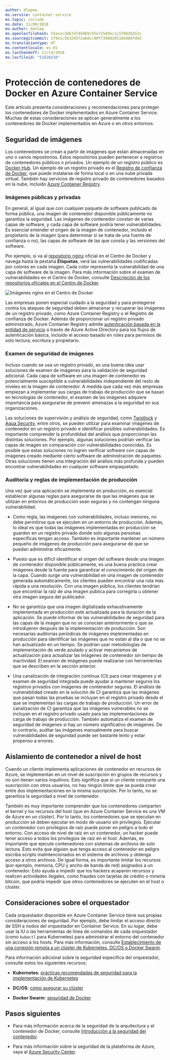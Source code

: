 ```yaml
---
author: dlepow
ms.service: container-service
ms.topic: include
ms.date: 11/09/2018
ms.author: danlep
ms.openlocfilehash: f4acec3db7d74b969c55e725d9ec1c5f063b552c
ms.sourcegitcommit: 1f9e1c563245f2a6dcc40ff398d20510dd88fd92
ms.translationtype: HT
ms.contentlocale: es-ES
ms.lasthandoff: 11/14/2018
ms.locfileid: "51628210"
---
```

# <a name="securing-docker-containers-in-azure-container-service"></a>Protección de contenedores de Docker en Azure Container Service

Este artículo presenta consideraciones y recomendaciones para proteger los contenedores de Docker implementados en Azure Container Service. Muchas de estas consideraciones se aplican generalmente a los contenedores de Docker implementados en Azure o en otros entornos. 

## <a name="image-security"></a>Seguridad de imágenes

Los contenedores se crean a partir de imágenes que están almacenadas en uno o varios repositorios. Estos repositorios pueden pertenecer a registros de contenedores públicos o privados. Un ejemplo de un registro público es [Docker Hub](https://hub.docker.com/). Un ejemplo de un registro privado es el [Registro de confianza de Docker](https://docs.docker.com/datacenter/dtr/2.0/), que puede instalarse de forma local o en una nube privada virtual. También hay servicios de registro privado de contenedores basados en la nube, incluido [Azure Container Registry](../articles/container-registry/container-registry-intro.md).

### <a name="public-and-private-images"></a>Imágenes públicas y privadas
En general, al igual que con cualquier paquete de software publicado de forma pública, una imagen de contenedor disponible públicamente no garantiza la seguridad. Las imágenes de contenedor constan de varias capas de software, y cada capa de software podría tener vulnerabilidades. Es esencial entender el origen de la imagen de contenedor, incluido el propietario de la imagen (para determinar si se trata de una fuente de confianza o no), las capas de software de las que consta y las versiones del software. 

Por ejemplo, si va al [repositorio nginx](https://hub.docker.com/_/nginx/) oficial en el Centro de Docker y navega hasta la pestaña **Etiquetas**, verá las vulnerabilidades codificadas por colores en cada imagen. Cada color representa la vulnerabilidad de una capa de software de la imagen. Para más información sobre el examen de vulnerabilidades en el Centro de Docker, consulte [Descripción de los repositorios oficiales en el Centro de Docker](https://blog.docker.com/2015/06/understanding-official-repos-docker-hub/).

![Imágenes nginx en el Centro de Docker](./media/container-service-security/docker-hub-nginx.png)

Las empresas ponen especial cuidado a la seguridad y para protegerse contra los ataques de seguridad deben almacenar y recuperar las imágenes de un registro privado, como Azure Container Registry o el Registro de confianza de Docker. Además de proporcionar un registro privado administrado, Azure Container Registry admite [autenticación basada en la entidad de servicio](../articles/container-registry/container-registry-authentication.md) a través de Azure Active Directory para los flujos de autenticación básica, incluido el acceso basado en roles para permisos de solo lectura, escritura y propietario.

### <a name="image-security-scanning"></a>Examen de seguridad de imágenes

Incluso cuando se usa un registro privado, es una buena idea usar soluciones de examen de imágenes para la validación de seguridad adicional. Cada capa de software en una imagen de contenedor es potencialmente susceptible a vulnerabilidades independiente del resto de niveles en la imagen de contenedor. A medida que cada vez más empresas empiezan a implementar sus cargas de trabajo de producción que se basan en tecnologías de contenedor, el examen de las imágenes adquiere importancia para asegurarse de prevenir amenazas a la seguridad en sus organizaciones. 

Las soluciones de supervisión y análisis de seguridad, como [Twistlock](https://www.twistlock.com/2016/11/07/twistlock-supports-azure-container-registry) y [Aqua Security](http://blog.aquasec.com/image-vulnerability-scanning-in-azure-container-registry), entre otros, se pueden utilizar para examinar imágenes de contenedor en un registro privado e identificar posibles vulnerabilidades. Es importante comprender la profundidad del análisis que proporcionan las distintas soluciones. Por ejemplo, algunas soluciones podrían verificar las capas de imagen en comparación con vulnerabilidades conocidas. Es posible que estas soluciones no logren verificar software con capas de imágenes creado mediante cierto software de administración de paquetes. Otras soluciones tienen una integración del análisis más profunda y pueden encontrar vulnerabilidades en cualquier software empaquetado.

### <a name="production-deployment-rules-and-audit"></a>Auditoría y reglas de implementación de producción
Una vez que una aplicación se implementa en producción, es esencial establecer algunas reglas para asegurarse de que las imágenes que se utilizan en entornos de producción sean seguras y no contengan ninguna vulnerabilidad.

* Como regla, las imágenes con vulnerabilidades, incluso menores, no debe permitirse que se ejecuten en un entorno de producción. Además, lo ideal es que todas las imágenes implementadas en producción se guarden en un registro privado donde solo algunas personas específicas tengan acceso. También es importante mantener un número pequeño de imágenes de producción para asegurarse de que se puedan administrar eficazmente.

* Puesto que es difícil identificar el origen del software desde una imagen de contenedor disponible públicamente, es una buena práctica crear imágenes desde la fuente para garantizar el conocimiento del origen de la capa. Cuando surge una vulnerabilidad en una imagen de contenedor generada automáticamente, los clientes pueden encontrar una ruta más rápida a una resolución. Con una imagen pública, los clientes tendrían que encontrar la raíz de una imagen pública para corregirla u obtener otra imagen segura del publicador.

* No se garantiza que una imagen digitalizada exhaustivamente implementada en producción esté actualizada para la duración de la aplicación. Se puede informar de las vulnerabilidades de seguridad para las capas de la imagen que no se conocían anteriormente o que se introdujeron después de la implementación de producción. Son necesarias auditorías periódicas de imágenes implementadas en producción para identificar las imágenes que no están al día o que no se han actualizado en un tiempo. Se podrían usar metodologías de implementación de verde azulado y activar mecanismos de actualización para actualizar las imágenes de contenedor sin tiempo de inactividad. El examen de imágenes puede realizarse con herramientas que se describen en la sección anterior. 

* Una canalización de integración continua (CI) para crear imágenes y el examen de seguridad integrada puede ayudar a mantener seguros los registros privados con imágenes de contenedor seguras. El análisis de vulnerabilidad creado en la solución de CI garantiza que las imágenes que pasan todas las pruebas se incluyan en el registro privado desde el que se implementan las cargas de trabajo de producción. Un error de canalización de CI garantiza que las imágenes vulnerables no se incluyan en el registro privado usado para las implementaciones de carga de trabajo de producción. También automatiza el examen de seguridad de imágenes si hay un número significativo de imágenes. De lo contrario, auditar las imágenes manualmente para buscar vulnerabilidades de seguridad puede ser bastante lento y estar propenso a errores.

## <a name="host-level-container-isolation"></a>Aislamiento de contenedor a nivel de host
Cuando un cliente implementa aplicaciones de contenedor en recursos de Azure, se implementan en un nivel de suscripción en grupos de recursos y no son tienen varios inquilinos. Esto significa que si un cliente comparte una suscripción con otros usuarios, no hay ningún límite que se pueda crear entre dos implementaciones en la misma suscripción. Por lo tanto, no se garantiza la seguridad a nivel de contenedor. 

También es muy importante comprender que los contenedores comparten el kernel y los recursos del host (que en Azure Container Service es una VM de Azure en un clúster). Por lo tanto, los contenedores que se ejecutan en producción se deben ejecutar en modo de usuario sin privilegios. Ejecutar un contenedor con privilegios de raíz puede poner en peligro a todo el entorno. Con acceso de nivel de raíz en un contenedor, un hacker puede tener acceso a todos los privilegios de raíz en el host. Además, es importante que ejecute contenedores con sistemas de archivos de solo lectura. Esto evita que alguien que tenga acceso al contenedor en peligro escriba scripts malintencionados en el sistema de archivos y obtenga acceso a otros archivos. De igual forma, es importante limitar los recursos (por ejemplo, memoria, CPU y ancho de banda de red) asignados a un contenedor. Esto ayuda a impedir que los hackers acaparen recursos y realicen actividades ilegales, como fraudes con tarjetas de crédito o minería bitcoin, que podría impedir que otros contenedores se ejecuten en el host o clúster.

## <a name="orchestrator-considerations"></a>Consideraciones sobre el orquestador

Cada orquestador disponible en Azure Container Service tiene sus propias consideraciones de seguridad. Por ejemplo, debe limitar el acceso directo de SSH a nodos del orquestador en Container Service. En su lugar, debe usar la IU o las herramientas de línea de comandos de cada orquestador (como `kubectl` para Kubernetes) para administrar el entorno del contenedor sin acceso a los hosts. Para más información, consulte [Establecimiento de una conexión remota a un clúster de Kubernetes, DC/OS o Docker Swarm](../articles/container-service/kubernetes/container-service-connect.md).

Para información adicional sobre la seguridad específica del orquestador, consulte estos los siguientes recursos:

* **Kubernetes**: [prácticas recomendadas de seguridad para la implementación de Kubernetes](https://kubernetes.io/blog/2016/08/security-best-practices-kubernetes-deployment/)

* **DC/OS**: [cómo asegurar su clúster](https://dcos.io/docs/1.8/administration/securing-your-cluster/)

* **Docker Swarm**: [seguridad de Docker](https://www.docker.com/docker-security)

## <a name="next-steps"></a>Pasos siguientes

* Para más información acerca de la seguridad de la arquitectura y el contenedor de Docker, consulte [Introducción a la seguridad del contenedor](https://www.docker.com/sites/default/files/WP_IntrotoContainerSecurity_08.19.2016.pdf).

* Para más información sobre la seguridad de la plataforma de Azure, vaya al [Azure Security Center](https://www.microsoft.com/en-us/trustcenter/cloudservices/azure).
